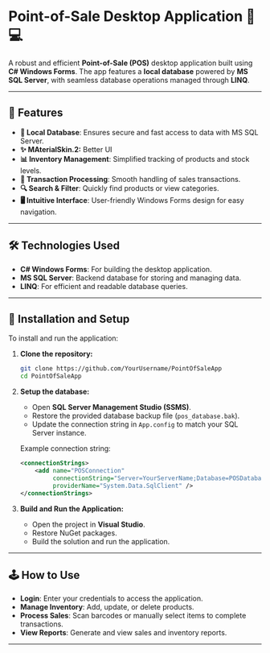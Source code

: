 # Point-of-Sale Desktop Application 🛒💻

A robust and efficient **Point-of-Sale (POS)** desktop application built using **C# Windows Forms**. The app features a **local database** powered by **MS SQL Server**, with seamless database operations managed through **LINQ**.

---

## 🎯 Features

- **💾 Local Database**: Ensures secure and fast access to data with MS SQL Server.
- **✨ MAterialSkin.2:** Better UI
- **📊 Inventory Management**: Simplified tracking of products and stock levels.
- **💸 Transaction Processing**: Smooth handling of sales transactions.
- **🔍 Search & Filter**: Quickly find products or view categories.
- **🖥️ Intuitive Interface**: User-friendly Windows Forms design for easy navigation.

---

## 🛠️ Technologies Used

- **C# Windows Forms**: For building the desktop application.
- **MS SQL Server**: Backend database for storing and managing data.
- **LINQ**: For efficient and readable database queries.

---

## 🚀 Installation and Setup

To install and run the application:

1. **Clone the repository:**
   ```bash
   git clone https://github.com/YourUsername/PointOfSaleApp
   cd PointOfSaleApp
   ```

2. **Setup the database:**
   - Open **SQL Server Management Studio (SSMS)**.
   - Restore the provided database backup file (`pos_database.bak`).
   - Update the connection string in `App.config` to match your SQL Server instance.

   Example connection string:
   ```xml
   <connectionStrings>
       <add name="POSConnection"
            connectionString="Server=YourServerName;Database=POSDatabase;Trusted_Connection=True;"
            providerName="System.Data.SqlClient" />
   </connectionStrings>
   ```

3. **Build and Run the Application:**
   - Open the project in **Visual Studio**.
   - Restore NuGet packages.
   - Build the solution and run the application.

---

## 🕹️ How to Use

- **Login**: Enter your credentials to access the application.
- **Manage Inventory**: Add, update, or delete products.
- **Process Sales**: Scan barcodes or manually select items to complete transactions.
- **View Reports**: Generate and view sales and inventory reports.

---
